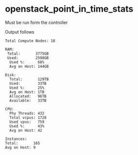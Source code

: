 openstack_point_in_time_stats
=============================

Must be run form the controller

Output follows


    Total Compute Nodes: 18

    RAM:
     Total:       3775GB
     Used:        2598GB
      Used %:      68%
      Avg on Host: 144GB

    Disk:
      Total:       129TB 
      Used:        33TB
      Used %:      25%
      Avg on Host: 1TB
      Allocated:   96TB
      Available:   33TB

    CPU:
      Phy Threads: 432
      Total vcpus: 1728
      Used vpus:   759
      Used %:      43%
      Avg on Host: 42

    Instances:
    Total:       165
    Avg on Host: 9

